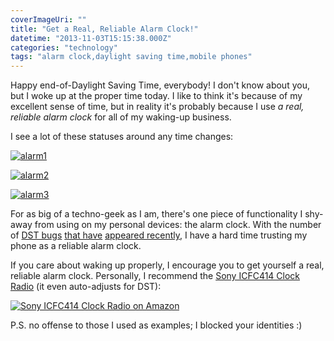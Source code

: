 ```yaml
---
coverImageUri: ""
title: "Get a Real, Reliable Alarm Clock!"
datetime: "2013-11-03T15:15:38.000Z"
categories: "technology"
tags: "alarm clock,daylight saving time,mobile phones"
---
```


Happy end-of-Daylight Saving Time, everybody! I don't know about you, but I woke up at the proper time today. I like to think it's because of my excellent sense of time, but in reality it's probably because I use _a real, reliable alarm clock_ for all of my waking-up business.

I see a lot of these statuses around any time changes:

[![alarm1](http://assets.brandonmartinez.com/brandonmartinez/2013/11/alarm1.png)](http://assets.brandonmartinez.com/brandonmartinez/2013/11/alarm1.png)

[![alarm2](http://assets.brandonmartinez.com/brandonmartinez/2013/11/alarm2.png)](http://assets.brandonmartinez.com/brandonmartinez/2013/11/alarm2.png)

[![alarm3](http://assets.brandonmartinez.com/brandonmartinez/2013/11/alarm3.png)](http://assets.brandonmartinez.com/brandonmartinez/2013/11/alarm3.png)

For as big of a techno-geek as I am, there's one piece of functionality I shy-away from using on my personal devices: the alarm clock. With the number of [DST bugs](http://bmtn.us/1al4Nxs "Apple Insider | Another daylight saving time bug strikes Apple's iOS 7, affects calendar display") [that have](http://bmtn.us/17FMrL2 "Neowin | Motorola warns of DST bug on their devices running Android 2.3") [appeared recently](http://bmtn.us/1al4W3T "Android Central | Daylight Savings time bug on Samsung Epic"), I have a hard time trusting my phone as a reliable alarm clock.

If you care about waking up properly, I encourage you to get yourself a real, reliable alarm clock. Personally, I recommend the [Sony ICFC414 Clock Radio](http://bmtn.us/1al59nP "Sony ICFC414 Clock Radio on Amazon") (it even auto-adjusts for DST):

[![Sony ICFC414 Clock Radio on Amazon](http://assets.brandonmartinez.com/brandonmartinez/2013/11/61M069xfNmL._SL1000_.jpg)](http://bmtn.us/1al59nP "Sony ICFC414 Clock Radio on Amazon")

P.S. no offense to those I used as examples; I blocked your identities :)

